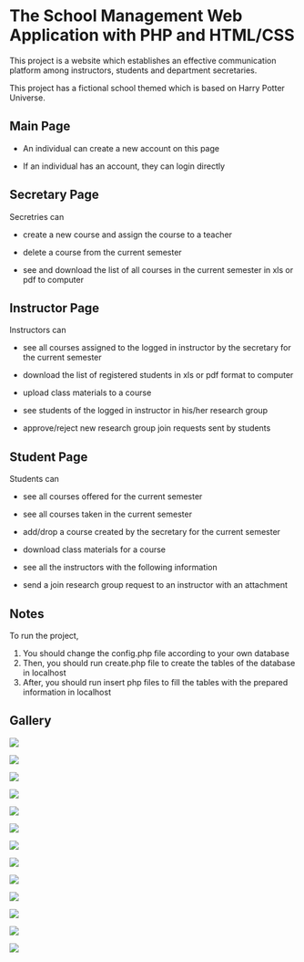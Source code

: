 # The School Management Web Application with PHP and HTML/CSS

This project is a website which establishes an effective communication platform among instructors, students and department secretaries.

This project has a fictional school themed which is based on Harry Potter Universe.

## Main Page

- An individual can create a new account on this page

- If an individual has an account, they can login directly


## Secretary Page
Secretries can

- create a new course and assign the course to a teacher

- delete a course from the current semester

- see and download the list of all courses in the current semester in xls or pdf to computer

## Instructor Page
Instructors can

- see all courses assigned to the logged in instructor by the secretary for the current semester

- download the list of registered students in xls or pdf format to computer

- upload class materials to a course

- see students of the logged in instructor in his/her research group

- approve/reject new research group join requests sent by students

## Student Page
Students can

- see all courses offered for the current semester

- see all courses taken in the current semester

- add/drop a course created by the secretary for the current semester

- download class materials for a course

- see all the instructors with the following information

- send a join research group request to an instructor with an attachment

## Notes

To run the project,

1. You should change the config.php file according to your own database 
2. Then, you should run create.php file to create the tables of the database in localhost
3. After, you should run insert php files to fill the tables with the prepared information in localhost


## Gallery

![](readmeassets/1.png)

![](readmeassets/2.png)

![](readmeassets/3.png)

![](readmeassets/4.png)

![](readmeassets/5.png)

![](readmeassets/6.png)

![](readmeassets/7.png)

![](readmeassets/8.png)

![](readmeassets/9.png)

![](readmeassets/10.png)

![](readmeassets/11.png)

![](readmeassets/12.png)

![](readmeassets/13.png)



